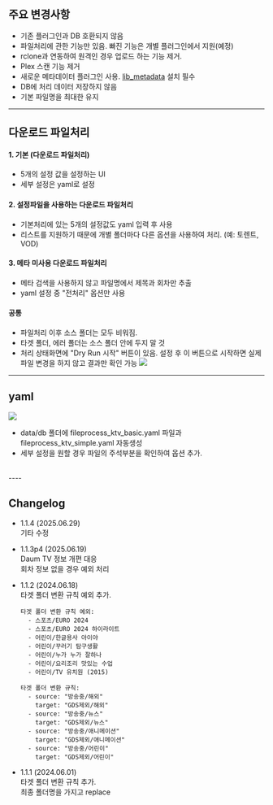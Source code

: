 ## 주요 변경사항

  * 기존 플러그인과 DB 호환되지 않음
  * 파일처리에 관한 기능만 있음. 빠진 기능은 개별 플러그인에서 지원(예정)
  * rclone과 연동하여 원격인 경우 업로드 하는 기능 제거.
  * Plex 스캔 기능 제거
  * 새로운 메타데이터 플러그인 사용. [lib_metadata](/system/plugin?install=https://github.com/soju6jan/lib_metadata) 설치 필수
  * DB에 처리 데이터 저장하지 않음
  * 기본 파일명을 최대한 유지


----

## 다운로드 파일처리

#### 1. 기본 (다운로드 파일처리)

  - 5개의 설정 값을 설정하는 UI 
  - 세부 설정은 yaml로 설정

#### 2. 설정파일을 사용하는 다운로드 파일처리

  - 기본처리에 있는 5개의 설정값도 yaml 입력 후 사용
  - 리스트를 지원하기 때문에 개별 폴더마다 다른 옵션을 사용하여 처리. (예: 토렌트, VOD)

#### 3. 메타 미사용 다운로드 파일처리
  
  - 메타 검색을 사용하지 않고 파일명에서 제목과 회차만 추출
  - yaml 설정 중 "전처리" 옵션만 사용

#### 공통

  - 파일처리 이후 소스 폴더는 모두 비워짐.
  - 타겟 폴더, 에러 폴더는 소스 폴더 안에 두지 말 것
  - 처리 상태화면에 "Dry Run 시작" 버튼이 있음. 설정 후 이 버튼으로 시작하면 실제 파일 변경을 하지 않고 결과만 확인 가능
    ![](https://cdn.discordapp.com/attachments/631112094015815681/857277609199796284/unknown.png)
  

----

## yaml

![](https://cdn.discordapp.com/attachments/631112094015815681/857275999913377822/unknown.png)

  - data/db 폴더에 fileprocess_ktv_basic.yaml 파일과 fileprocess_ktv_simple.yaml 자동생성
  - 세부 설정을 원할 경우 파일의 주석부분을 확인하여 옵션 추가.

<br>
----

## Changelog
  - 1.1.4 (2025.06.29)  
    기타 수정   
  - 1.1.3p4 (2025.06.19)  
    Daum TV 정보 개편 대응   
    회차 정보 없을 경우 예외 처리  
  - 1.1.2 (2024.06.18)  
    타겟 폴더 변환 규칙 예외 추가.   
    ```
    타겟 폴더 변환 규칙 예외:
      - 스포츠/EURO 2024
      - 스포츠/EURO 2024 하이라이트
      - 어린이/한글용사 아이야
      - 어린이/꾸러기 탐구생활
      - 어린이/누가 누가 잘하나
      - 어린이/요리조리 맛있는 수업
      - 어린이/TV 유치원 (2015)
        
    타겟 폴더 변환 규칙:
      - source: "방송중/해외"
        target: "GDS제외/해외"
      - source: "방송중/뉴스"
        target: "GDS제외/뉴스"
      - source: "방송중/애니메이션"
        target: "GDS제외/애니메이션"
      - source: "방송중/어린이"
        target: "GDS제외/어린이"
    ```

  - 1.1.1 (2024.06.01)  
    타겟 폴더 변환 규칙 추가.   
    최종 폴더명을 가지고 replace   
